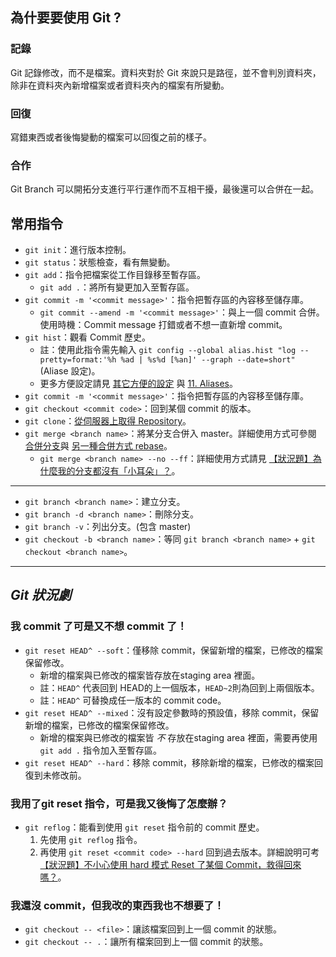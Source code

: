 ## 為什要要使用 Git ?
### 記錄
Git 記錄修改，而不是檔案。資料夾對於 Git 來說只是路徑，並不會判別資料夾，除非在資料夾內新增檔案或者資料夾內的檔案有所變動。
### 回復
寫錯東西或者後悔變動的檔案可以回復之前的樣子。
### 合作
Git Branch 可以開拓分支進行平行運作而不互相干擾，最後還可以合併在一起。

## 常用指令
+ `git init`：進行版本控制。
+ `git status`：狀態檢查，看有無變動。
+ `git add`：指令把檔案從工作目錄移至暫存區。
	+ `git add .`：將所有變更加入至暫存區。
+ `git commit -m '<commit message>'`：指令把暫存區的內容移至儲存庫。
	+ `git commit --amend -m '<commit message>'`：與上一個 commit 合併。使用時機：Commit message 打錯或者不想一直新增 commit。
+ `git hist`：觀看 Commit 歷史。
	+ 註：使用此指令需先輸入 `git config --global alias.hist "log --pretty=format:'%h %ad | %s%d [%an]' --graph --date=short"` (Aliase 設定)。
	+ 更多方便設定請見 [其它方便的設定](https://gitbook.tw/chapters/config/convenient-settings.html) 與 [11. Aliases](https://githowto.com/aliases)。
+ `git commit -m '<commit message>'`：指令把暫存區的內容移至儲存庫。
+ `git checkout <commit code>`：回到某個 commit 的版本。
+ `git clone`：[從伺服器上取得 Repository](https://gitbook.tw/chapters/github/clone-repository.html)。
+ `git merge <branch name>`：將某分支合併入 master。詳細使用方式可參閱 [合併分支](https://gitbook.tw/chapters/branch/merge-branch.html)與 [另一種合併方式 rebase](https://gitbook.tw/chapters/branch/merge-with-rebase.html)。
	+ `git merge <branch name> --no --ff`：詳細使用方式請見 [【狀況題】為什麼我的分支都沒有「小耳朵」？](https://gitbook.tw/chapters/branch/merge-commit.html)。
---
+ `git branch <branch name>`：建立分支。
+ `git branch -d <branch name>`：刪除分支。
+ `git branch -v`：列出分支。(包含 master)
+ `git checkout -b <branch name>`：等同 `git branch <branch name>` + `git checkout <branch name>`。
---
## *Git 狀況劇*
### 我 commit 了可是又不想 commit 了！
+ `git reset HEAD^ --soft`：僅移除 commit，保留新增的檔案，已修改的檔案保留修改。
	+ 新增的檔案與已修改的檔案皆存放在staging area 裡面。
	+ 註：`HEAD^` 代表回到 HEAD的上一個版本，`HEAD~2`則為回到上兩個版本。
	+ 註：`HEAD^` 可替換成任一版本的 commit code。
+ `git reset HEAD^ --mixed`：沒有設定參數時的預設值，移除 commit，保留新增的檔案，已修改的檔案保留修改。
	+ 新增的檔案與已修改的檔案皆 *不* 存放在staging area 裡面，需要再使用 `git add .` 指令加入至暫存區。
+ `git reset HEAD^ --hard`：移除 commit，移除新增的檔案，已修改的檔案回復到未修改前。

### 我用了git reset 指令，可是我又後悔了怎麼辦？
+ `git reflog`：能看到使用 `git reset` 指令前的 commit 歷史。
	1. 先使用 `git reflog` 指令。
	2. 再使用 `git reset <commit code> --hard` 回到過去版本。詳細說明可考[【狀況題】不小心使用 hard 模式 Reset 了某個 Commit，救得回來嗎？](https://gitbook.tw/chapters/using-git/restore-hard-reset-commit.html)。
### 我還沒 commit，但我改的東西我也不想要了！
+ `git checkout -- <file>`：讓該檔案回到上一個 commit 的狀態。
+ `git checkout -- .`：讓所有檔案回到上一個 commit 的狀態。
